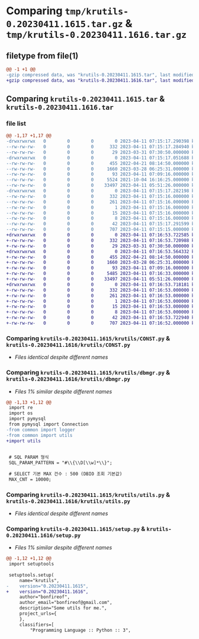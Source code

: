 # Comparing `tmp/krutils-0.20230411.1615.tar.gz` & `tmp/krutils-0.20230411.1616.tar.gz`

## filetype from file(1)

```diff
@@ -1 +1 @@
-gzip compressed data, was "krutils-0.20230411.1615.tar", last modified: Tue Apr 11 07:15:17 2023, max compression
+gzip compressed data, was "krutils-0.20230411.1616.tar", last modified: Tue Apr 11 07:16:53 2023, max compression
```

## Comparing `krutils-0.20230411.1615.tar` & `krutils-0.20230411.1616.tar`

### file list

```diff
@@ -1,17 +1,17 @@
-drwxrwxrwx   0        0        0        0 2023-04-11 07:15:17.290398 krutils-0.20230411.1615/
--rw-rw-rw-   0        0        0      332 2023-04-11 07:15:17.284940 krutils-0.20230411.1615/PKG-INFO
--rw-rw-rw-   0        0        0       29 2023-03-31 07:30:50.000000 krutils-0.20230411.1615/README.md
-drwxrwxrwx   0        0        0        0 2023-04-11 07:15:17.051688 krutils-0.20230411.1615/krutils/
--rw-rw-rw-   0        0        0      455 2022-04-21 08:14:50.000000 krutils-0.20230411.1615/krutils/AppErr.py
--rw-rw-rw-   0        0        0     1660 2023-03-28 06:25:31.000000 krutils-0.20230411.1615/krutils/CONST.py
--rw-rw-rw-   0        0        0       93 2023-04-11 07:09:16.000000 krutils-0.20230411.1615/krutils/__init__.py
--rw-rw-rw-   0        0        0     5524 2021-10-04 16:16:25.000000 krutils-0.20230411.1615/krutils/dbmgr.py
--rw-rw-rw-   0        0        0    33497 2023-04-11 05:51:26.000000 krutils-0.20230411.1615/krutils/utils.py
-drwxrwxrwx   0        0        0        0 2023-04-11 07:15:17.282198 krutils-0.20230411.1615/krutils.egg-info/
--rw-rw-rw-   0        0        0      332 2023-04-11 07:15:16.000000 krutils-0.20230411.1615/krutils.egg-info/PKG-INFO
--rw-rw-rw-   0        0        0      261 2023-04-11 07:15:16.000000 krutils-0.20230411.1615/krutils.egg-info/SOURCES.txt
--rw-rw-rw-   0        0        0        1 2023-04-11 07:15:16.000000 krutils-0.20230411.1615/krutils.egg-info/dependency_links.txt
--rw-rw-rw-   0        0        0       15 2023-04-11 07:15:16.000000 krutils-0.20230411.1615/krutils.egg-info/requires.txt
--rw-rw-rw-   0        0        0        8 2023-04-11 07:15:16.000000 krutils-0.20230411.1615/krutils.egg-info/top_level.txt
--rw-rw-rw-   0        0        0       42 2023-04-11 07:15:17.291599 krutils-0.20230411.1615/setup.cfg
--rw-rw-rw-   0        0        0      707 2023-04-11 07:15:15.000000 krutils-0.20230411.1615/setup.py
+drwxrwxrwx   0        0        0        0 2023-04-11 07:16:53.722585 krutils-0.20230411.1616/
+-rw-rw-rw-   0        0        0      332 2023-04-11 07:16:53.720988 krutils-0.20230411.1616/PKG-INFO
+-rw-rw-rw-   0        0        0       29 2023-03-31 07:30:50.000000 krutils-0.20230411.1616/README.md
+drwxrwxrwx   0        0        0        0 2023-04-11 07:16:53.564332 krutils-0.20230411.1616/krutils/
+-rw-rw-rw-   0        0        0      455 2022-04-21 08:14:50.000000 krutils-0.20230411.1616/krutils/AppErr.py
+-rw-rw-rw-   0        0        0     1660 2023-03-28 06:25:31.000000 krutils-0.20230411.1616/krutils/CONST.py
+-rw-rw-rw-   0        0        0       93 2023-04-11 07:09:16.000000 krutils-0.20230411.1616/krutils/__init__.py
+-rw-rw-rw-   0        0        0     5485 2023-04-11 07:16:33.000000 krutils-0.20230411.1616/krutils/dbmgr.py
+-rw-rw-rw-   0        0        0    33497 2023-04-11 05:51:26.000000 krutils-0.20230411.1616/krutils/utils.py
+drwxrwxrwx   0        0        0        0 2023-04-11 07:16:53.718181 krutils-0.20230411.1616/krutils.egg-info/
+-rw-rw-rw-   0        0        0      332 2023-04-11 07:16:53.000000 krutils-0.20230411.1616/krutils.egg-info/PKG-INFO
+-rw-rw-rw-   0        0        0      261 2023-04-11 07:16:53.000000 krutils-0.20230411.1616/krutils.egg-info/SOURCES.txt
+-rw-rw-rw-   0        0        0        1 2023-04-11 07:16:53.000000 krutils-0.20230411.1616/krutils.egg-info/dependency_links.txt
+-rw-rw-rw-   0        0        0       15 2023-04-11 07:16:53.000000 krutils-0.20230411.1616/krutils.egg-info/requires.txt
+-rw-rw-rw-   0        0        0        8 2023-04-11 07:16:53.000000 krutils-0.20230411.1616/krutils.egg-info/top_level.txt
+-rw-rw-rw-   0        0        0       42 2023-04-11 07:16:53.722940 krutils-0.20230411.1616/setup.cfg
+-rw-rw-rw-   0        0        0      707 2023-04-11 07:16:52.000000 krutils-0.20230411.1616/setup.py
```

### Comparing `krutils-0.20230411.1615/krutils/CONST.py` & `krutils-0.20230411.1616/krutils/CONST.py`

 * *Files identical despite different names*

### Comparing `krutils-0.20230411.1615/krutils/dbmgr.py` & `krutils-0.20230411.1616/krutils/dbmgr.py`

 * *Files 1% similar despite different names*

```diff
@@ -1,13 +1,12 @@
 import re
 import os
 import pymysql
 from pymysql import Connection
-from common import logger
-from common import utils
+import utils
 
 
 # SQL PARAM 형식
 SQL_PARAM_PATTERN = "#\\{\\D[\\w]*\\}";
 
 # SELECT 기본 MAX 건수 : 500 (DBIO 조회 기본값)
 MAX_CNT = 10000;
```

### Comparing `krutils-0.20230411.1615/krutils/utils.py` & `krutils-0.20230411.1616/krutils/utils.py`

 * *Files identical despite different names*

### Comparing `krutils-0.20230411.1615/setup.py` & `krutils-0.20230411.1616/setup.py`

 * *Files 1% similar despite different names*

```diff
@@ -1,12 +1,12 @@
 import setuptools
 
 setuptools.setup(
     name="krutils",
-    version="0.20230411.1615",
+    version="0.20230411.1616",
     author="bonfireof",
     author_email="bonfireof@gmail.com",
     description="Some utils for me.",
     project_urls={
     },
     classifiers=[
         "Programming Language :: Python :: 3",
```

